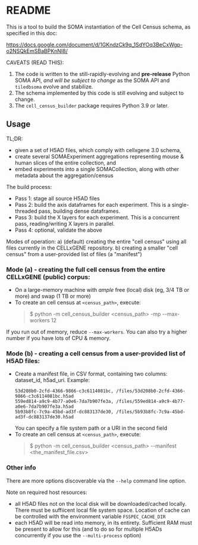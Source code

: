 # README

This is a tool to build the SOMA instantiation of the Cell Census schema, as specified in this doc:

https://docs.google.com/document/d/1GKndzCk9q_1SdYOq3BeCxWgp-o2NSQkEmSBaBPKnNI8/

CAVEATS (READ THIS):

1. The code is written to the still-rapidly-evolving and **pre-release** Python SOMA API, _and will be subject to change_ as the SOMA API and `tiledbsoma` evolve and stabilize.
2. The schema implemented by this code is still evolving and subject to change.
3. The `cell_census_builder` package requires Python 3.9 or later.

## Usage

TL;DR:

- given a set of H5AD files, which comply with cellxgene 3.0 schema,
- create several SOMAExperiment aggregations representing mouse & human slices of the entire collection, and
- embed experiments into a single SOMACollection, along with other metadata about the aggregation/census

The build process:

- Pass 1: stage all source H5AD files
- Pass 2: build the axis dataframes for each experiment. This is a single-threaded pass, building dense dataframes.
- Pass 3: build the X layers for each experiment. This is a concurrent pass, reading/writing X layers in parallel.
- Pass 4: optional, validate the above

Modes of operation:
a) (default) creating the entire "cell census" using all files currently in the CELLxGENE repository.
b) creating a smaller "cell census" from a user-provided list of files (a "manifest")

### Mode (a) - creating the full cell census from the entire CELLxGENE (public) corpus:

- On a large-memory machine with _ample_ free (local) disk (eg, 3/4 TB or more) and swap (1 TB or more)
- To create an cell census at `<census_path>`, execute:
  > $ python -m cell_census_builder <census_path> -mp --max-workers 12

If you run out of memory, reduce `--max-workers`. You can also try a higher number if you have lots of CPU & memory.

### Mode (b) - creating a cell census from a user-provided list of H5AD files:

- Create a manifest file, in CSV format, containing two columns: dataset_id, h5ad_uri. Example:
  ```csv
  53d208b0-2cfd-4366-9866-c3c6114081bc, /files/53d208b0-2cfd-4366-9866-c3c6114081bc.h5ad
  559ed814-a9c9-4b77-a0e6-7da7b907fe3a, /files/559ed814-a9c9-4b77-a0e6-7da7b907fe3a.h5ad
  5b93b8fc-7c9a-45bd-ad3f-dc883137de30, /files/5b93b8fc-7c9a-45bd-ad3f-dc883137de30.h5ad
  ```
  You can specify a file system path or a URI in the second field
- To create an cell census at `<census_path>`, execute:
  > $ python -m cell_census_builder <census_path> --manifest <the_manifest_file.csv>

### Other info

There are more options discoverable via the `--help` command line option.

Note on required host resources:

- all H5AD files not on the local disk will be downloaded/cached locally. There must be
  suffiicent local file system space. Location of cache can be controlled with the
  environment variable `FSSPEC_CACHE_DIR`
- each H5AD will be read into memory, in its entirety. Sufficient RAM must be present to
  allow for this (and to do so for multiple H5ADs concurrently if you use the `--multi-process` option)
